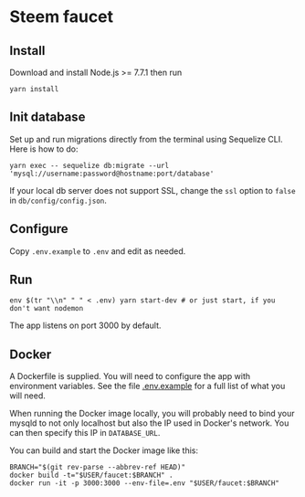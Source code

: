 # Steem faucet

## Install

Download and install Node.js >= 7.7.1 then run
```
yarn install
```

## Init database

Set up and run migrations directly from the terminal using Sequelize CLI. Here is how to do:
```
yarn exec -- sequelize db:migrate --url 'mysql://username:password@hostname:port/database'
```

If your local db server does not support SSL, change the `ssl` option to `false` in `db/config/config.json`.

## Configure

Copy `.env.example` to `.env` and edit as needed.

## Run

```
env $(tr "\\n" " " < .env) yarn start-dev # or just start, if you don't want nodemon
```

The app listens on port 3000 by default.

## Docker

A Dockerfile is supplied. You will need to configure the app with environment variables.
See the file [.env.example](.env.example) for a full list of what you will need.

When running the Docker image locally, you will probably need to bind your mysqld to not only localhost
but also the IP used in Docker's network. You can then specify this IP in `DATABASE_URL`.

You can build and start the Docker image like this:

```
BRANCH="$(git rev-parse --abbrev-ref HEAD)"
docker build -t="$USER/faucet:$BRANCH" .
docker run -it -p 3000:3000 --env-file=.env "$USER/faucet:$BRANCH"
```

